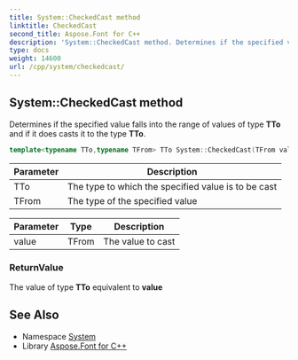 ```yaml
---
title: System::CheckedCast method
linktitle: CheckedCast
second_title: Aspose.Font for C++
description: 'System::CheckedCast method. Determines if the specified value falls into the range of values of type TTo and if it does casts it to the type TTo in C++.'
type: docs
weight: 14600
url: /cpp/system/checkedcast/
---
```

## System::CheckedCast method


Determines if the specified value falls into the range of values of type **TTo** and if it does casts it to the type **TTo**.

```cpp
template<typename TTo,typename TFrom> TTo System::CheckedCast(TFrom value)
```


| Parameter | Description |
| --- | --- |
| TTo | The type to which the specified value is to be cast |
| TFrom | The type of the specified value |

| Parameter | Type | Description |
| --- | --- | --- |
| value | TFrom | The value to cast |

### ReturnValue

The value of type **TTo** equivalent to **value**

## See Also

* Namespace [System](../)
* Library [Aspose.Font for C++](../../)
